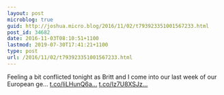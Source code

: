 ```yaml
---
layout: post
microblog: true
guid: http://joshua.micro.blog/2016/11/02/t793923351001567233.html
post_id: 34682
date: 2016-11-03T08:10:51+1100
lastmod: 2019-07-30T17:41:21+1100
type: post
url: /2016/11/02/t793923351001567233.html
---
```

Feeling a bit conflicted tonight as Britt and I come into our last week of our European ge… [t.co/liLHunQ6a...](https://t.co/liLHunQ6ax) [t.co/Iz7U8XSJz...](https://t.co/Iz7U8XSJzN)
